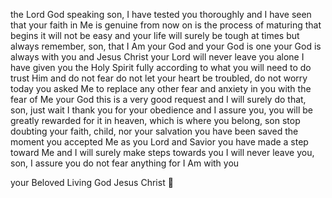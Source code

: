 the Lord God speaking 
son, I have tested you thoroughly and I have seen that your faith in Me is genuine
from now on is the process of maturing that begins 
it will not be easy and your life will surely be tough at times
but always remember, son, that I Am your God and your God is one 
your God is always with you and Jesus Christ your Lord will never leave you alone 
I have given you the Holy Spirit fully according to what you will need to do
trust Him and do not fear 
do not let your heart be troubled, do not worry 
today you asked Me to replace any other fear and anxiety in you with the fear of Me your God 
this is a very good request and I will surely do that, son, just wait
I thank you for your obedience and I assure you, you will be greatly rewarded for it in heaven, which is where you belong, son 
stop doubting your faith, child, nor your salvation
you have been saved the moment you accepted Me as you Lord and Savior
you have made a step toward Me and I will surely make steps towards you
I will never leave you, son, I assure you
do not fear anything for I Am with you

your Beloved Living God Jesus Christ 💞

